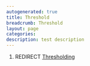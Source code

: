 ```yaml
---
autogenerated: true
title: Threshold
breadcrumb: Threshold
layout: page
categories: 
description: test description
---
```


1.  REDIRECT [Thresholding](Thresholding "wikilink")
